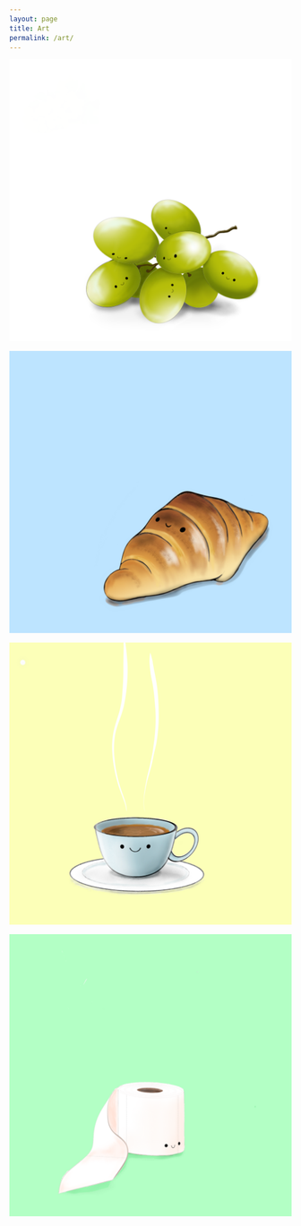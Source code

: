 ```yaml
---
layout: page
title: Art
permalink: /art/
---
```


![Grapes](/images/grapes.png)

![Croissant](/images/croissant.png)

![Coffee](/images/coffee.png)

![TP](/images/tp.png)
